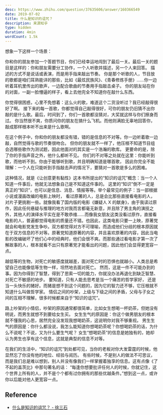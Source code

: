```yaml
---
desc: https://www.zhihu.com/question/37635606/answer/160366549
date: 2019-07-02
title: 什么是知识的诅咒？
description: 来源知乎
type: hidden
duration: 4min
wordCount: 1.5k
---
```


想象一下这样一个场景：

你和你的朋友参加一个答题节目，你们已经幸运地闯到了最后一关。最后一关的题目是这样的：你和朋友需要分工协作，一个人听歌并描述，另一个人来回答。 描述的方式不是说话或表演，而是用手指来敲出节奏。
你是那个听歌的人，节目放的歌都是咱们耳熟能详的那些，比如《最炫民族风》、《青春修炼手册》……你一边听着耳机里传出的歌声，一边配合歌曲的节奏用手指敲击桌子。
你的朋友站在你的对面，一副一脸懵逼的样子，看上去他完全不知道你在敲什么东西。

你觉得很困惑，心里不免想着：这么火的歌，难道这个二货没听过？我已经敲得很好了啊。
接下来的每一首歌，你都觉得自己敲得很好，可你的朋友仍旧猜不出你敲的是什么歌。最后，时间到了，你们一首歌都没猜对，大奖就这样与你们擦身而过。
你当然很不爽，你质问你的朋友在搞什么飞机。而他则满脸无辜地回答你，敲成那样根本听不出来是什么歌啊。

在这个例子中，你和你的朋友都没有错，错的是信息的不对等。你一边听着歌一边敲，自然觉得与歌的节奏很吻合。
但你的朋友就不一样了，他压根不知道节目组会选哪些歌作为测试题，因此他面对的其实是一个浩瀚的歌库。
更要命的是，除了你的手指声音之外，他什么都听不见。
你们的不对等之处就在这里：你能听到歌，而他听不到。你由于能够听到歌，并且明确知道是哪首歌，
因此你完全不能理解：一个人在只能听到手指敲击声的情况下，要猜对一首歌是多么的困难。

这种情况，就是《让创意更有黏性》这本书所提出的“知识的诅咒”概念：当一个人知道一件事后，他就无法想象自己是不知道这件事的。
这里的“知识”倒不一定是真正的“知识”，也可以是信息、消息、情报等等。举个最常见的例子：当一部根据小说或漫画改编的电影上映时，
看过原著的人，总是会比那些直接看电影的人，对片子更挑剔一些。就像我看了国内版的电影《嫌疑人 X 的献身》，由于我读过原作，因此任何悬疑与推理的地方对我而言都毫无新意，并且除了男主角的演技之外，其他人的演绎水平实在是不敢恭维……而像我女朋友这类没看过原作，直接看电影的人，普遍都觉得电影的质量还不错。也因此，这类电影只要一上映，原著党就会和电影党发生争吵。双方都觉得对方不可理喻，而造成他们分歧的根本原因就在于双方信息的不对等。原著党知道原著的内容，并且喜欢原著的内容，因此当电影的改编破坏了他们心中的经典时，他们会很不爽。而那些通过看电影才第一次了解故事的人，根本就看不出只有原著党才能看出的问题，因此他们会显得更宽容一点。

越低等的生物，对死亡的敏感度就越差，面对死亡时的恐惧也就越小。人类总是希望自己也能像低等生物一样，坦然地去面对死亡。
然而，这是一件不可能办到的事。因为你得到了智慧，得到了思索一切的能力，你就没办法再退化到缺乏智慧、对死亡不敏感的地步。
要知道，只有人能去思考是当一个痛苦的哲学家好， 还是当一头快乐的猪好。而猪是想不到这个问题的，因为它的智力还不够，它压根就不知道什么叫做哲学家。
情侣之间的吵架，上级与下级之间的矛盾，父母与子女之间的互相不理解，很多时候都来自于“知识的诅咒”。

路上吵架的小情侣，吵架的原因通常都很简单，比如女生想喝一杯奶茶，但她没有明说，而男生就想不到要给女生买。
女生生气的原因是：你这个做男朋友的根本就不懂我的心思，居然完全没发现我想喝奶茶，这说明你对我不够重视。
男生生气的原因是：你什么都没说，我怎么能知道你想喝奶茶呢？你想喝奶茶的话，为什么不说呢？不说，又为什么要生气呢？
女生“想喝奶茶”的信息是她独有的，她却认为男生也享有这个信息，这就是典型的信息不对等。

在我们的生活中，“知识的诅咒”到处都可见，当你的老板对你大发雷霆的时候，他显然忘了你没有他的地位、经验与阅历。
有些时候，不是别人的做法不可思议，而是我们总是难以想到，别人并没有像我们一样掌握着独享的信息。这有点像《了不起的盖茨比》中那句著名的话：
“每逢你想要批评任何人的时候，你就记住，这个世界上所有的人，并不是个个都有过你拥有的那些优越条件。”想到这一点，或许你以后能对他人更宽容一点。

## Reference

- [什么是知识的诅咒？ - 徐三石](https://www.zhihu.com/question/37635606/answer/160366549)

